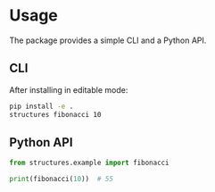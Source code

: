 # Usage

The package provides a simple CLI and a Python API.

## CLI

After installing in editable mode:

```bash
pip install -e .
structures fibonacci 10
```

## Python API

```python
from structures.example import fibonacci

print(fibonacci(10))  # 55
```
